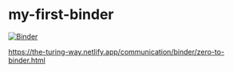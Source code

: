 # my-first-binder
[![Binder](https://mybinder.org/badge_logo.svg)](https://mybinder.org/v2/gh/alan-walsh/my-first-binder/HEAD)

https://the-turing-way.netlify.app/communication/binder/zero-to-binder.html
